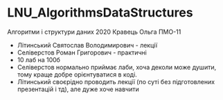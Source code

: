 # LNU_AlgorithmsDataStructures
Алгоритми і структури даних 2020 Кравець Ольга ПМО-11

- Літинський Святослав Володимирович - лекції
- Селіверстов Роман Григорович - практичні
- 10 лаб на 100б
- Селіверстов нормально приймає лаби, хоча деколи може душити, тому краще добре орієнтуватися в коді.
- Літинський своєрідно проводить лекції (по суті без підготовлених презентацій і тд), але дуже хоче навчити
